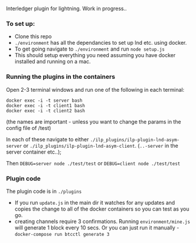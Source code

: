 Interledger plugin for lightning. Work in progress..

### To set up:

* Clone this repo
* `./environment` has all the dependancies to set up lnd etc. using docker. 
* To get going navigate to `./environment` and run `node setup.js`
* This should setup everything you need assuming you have docker installed and running on a mac.

### Running the plugins in the containers
Open 2-3 terminal windows and run one of the following in each terminal:

`docker exec -i -t server bash`  
`docker exec -i -t client1 bash`  
`docker exec -i -t client2 bash`  

(the names are important - unless you want to change the params in the config file of /test)

In each of these navigate to either `./ilp_plugins/ilp-plugin-lnd-asym-server` or `./ilp_plugins/ilp-plugin-lnd-asym-client`. (`..-server` in the server container etc..);

Then 
`DEBUG=server node ./test/test`
or `DEBUG=client node ./test/test`

### Plugin code
The plugin code is in `./plugins`

* If you run `update.js` in the main dir it watches for any updates and copies the change to all of the docker containers so you can test as you go. 
* creating channels require 3 confirmations. Running `environment/mine.js` will generate 1 block every 10 secs. Or you can just run it manually - `docker-compose run btcctl generate 3`





